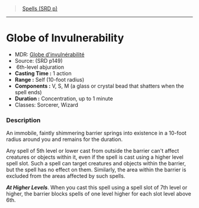 ﻿---
!SpellVO
Level: 6
Type: abjuration
CastingTime: 1 action
Range: Self (10-foot radius)
Components: V, S, M (a glass or crystal bead that shatters when the spell ends)
Duration: Concentration, up to 1 minute
Classes: Sorcerer, Wizard
Id: spells_vo.md#globe-of-invulnerability
ParentLink: spells_vo.md#spells-srd-p
Name: Globe of Invulnerability
ParentName: Spells (SRD p)
NameLevel: 1
AltName: "[Globe d'invulnérabilité](hd_spells_globe_dinvulnerabilite.md)"
Source: (SRD p149)
---
> [Spells (SRD p)](srd_spells.md)

---

# Globe of Invulnerability

- MDR: [Globe d'invulnérabilité](hd_spells_globe_dinvulnerabilite.md)
- Source: (SRD p149)
-  6th-level abjuration
- **Casting Time :** 1 action
- **Range :** Self (10-foot radius)
- **Components :** V, S, M (a glass or crystal bead that shatters when the spell ends)
- **Duration :** Concentration, up to 1 minute
- Classes: Sorcerer, Wizard

### Description

An immobile, faintly shimmering barrier springs into existence in a 10-foot radius around you and remains for the duration.

Any spell of 5th level or lower cast from outside the barrier can't affect creatures or objects within it, even if the spell is cast using a higher level spell slot. Such a spell can target creatures and objects within the barrier, but the spell has no effect on them. Similarly, the area within the barrier is excluded from the areas affected by such spells.

**_At Higher Levels_**. When you cast this spell using a spell slot of 7th level or higher, the barrier blocks spells of one level higher for each slot level above 6th.

